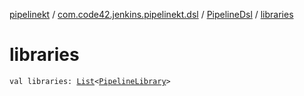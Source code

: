[pipelinekt](../../index.md) / [com.code42.jenkins.pipelinekt.dsl](../index.md) / [PipelineDsl](index.md) / [libraries](./libraries.md)

# libraries

`val libraries: `[`List`](https://kotlinlang.org/api/latest/jvm/stdlib/kotlin.collections/-list/index.html)`<`[`PipelineLibrary`](../../com.code42.jenkins.pipelinekt.core/-pipeline-library/index.md)`>`